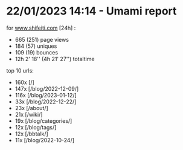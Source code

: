 # 22/01/2023 14:14 - Umami report
for www.shifeiti.com [24h] :

 - 665 (251) page views
 - 184 (57) uniques
 - 109 (19) bounces
 - 12h 2' 18'' (4h 21' 27'') totaltime


top 10 urls:
 - 160x [/]
 - 147x [/blog/2022-12-09/]
 - 116x [/blog/2023-01-12/]
 - 33x [/blog/2022-12-22/]
 - 23x [/about/]
 - 21x [/wiki/]
 - 19x [/blog/categories/]
 - 12x [/blog/tags/]
 - 12x [/bbtalk/]
 - 11x [/blog/2022-10-24/]



